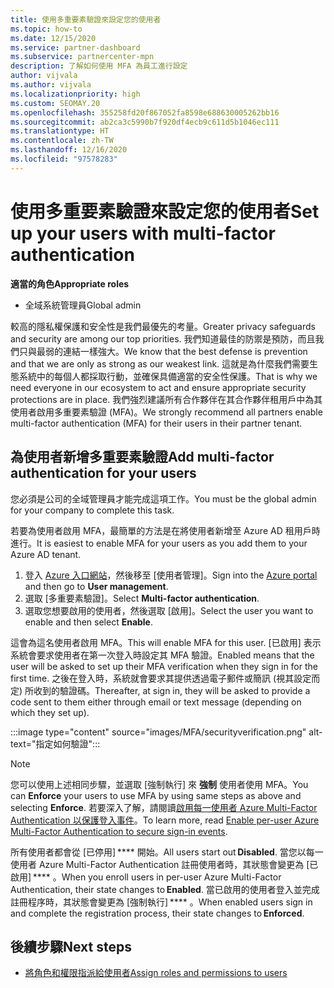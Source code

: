 ```yaml
---
title: 使用多重要素驗證來設定您的使用者
ms.topic: how-to
ms.date: 12/15/2020
ms.service: partner-dashboard
ms.subservice: partnercenter-mpn
description: 了解如何使用 MFA 為員工進行設定
author: vijvala
ms.author: vijvala
ms.localizationpriority: high
ms.custom: SEOMAY.20
ms.openlocfilehash: 355258fd20f867052fa8598e688630005262bb16
ms.sourcegitcommit: ab2ca3c5990b7f920df4ecb9c611d5b1046ec111
ms.translationtype: HT
ms.contentlocale: zh-TW
ms.lasthandoff: 12/16/2020
ms.locfileid: "97578283"
---
```

# <a name="set-up-your-users-with-multi-factor-authentication"></a><span data-ttu-id="bffb5-103">使用多重要素驗證來設定您的使用者</span><span class="sxs-lookup"><span data-stu-id="bffb5-103">Set up your users with multi-factor authentication</span></span>

<span data-ttu-id="bffb5-104">**適當的角色**</span><span class="sxs-lookup"><span data-stu-id="bffb5-104">**Appropriate roles**</span></span>

- <span data-ttu-id="bffb5-105">全域系統管理員</span><span class="sxs-lookup"><span data-stu-id="bffb5-105">Global admin</span></span>

<span data-ttu-id="bffb5-106">較高的隱私權保護和安全性是我們最優先的考量。</span><span class="sxs-lookup"><span data-stu-id="bffb5-106">Greater privacy safeguards and security are among our top priorities.</span></span> <span data-ttu-id="bffb5-107">我們知道最佳的防禦是預防，而且我們只與最弱的連結一樣強大。</span><span class="sxs-lookup"><span data-stu-id="bffb5-107">We know that the best defense is prevention and that we are only as strong as our weakest link.</span></span> <span data-ttu-id="bffb5-108">這就是為什麼我們需要生態系統中的每個人都採取行動，並確保具備適當的安全性保護。</span><span class="sxs-lookup"><span data-stu-id="bffb5-108">That is why we need everyone in our ecosystem to act and ensure appropriate security protections are in place.</span></span> <span data-ttu-id="bffb5-109">我們強烈建議所有合作夥伴在其合作夥伴租用戶中為其使用者啟用多重要素驗證 (MFA)。</span><span class="sxs-lookup"><span data-stu-id="bffb5-109">We strongly recommend all partners enable multi-factor authentication (MFA) for their users in their partner tenant.</span></span> 

## <a name="add-multi-factor-authentication-for-your-users"></a><span data-ttu-id="bffb5-110">為使用者新增多重要素驗證</span><span class="sxs-lookup"><span data-stu-id="bffb5-110">Add multi-factor authentication for your users</span></span>

<span data-ttu-id="bffb5-111">您必須是公司的全域管理員才能完成這項工作。</span><span class="sxs-lookup"><span data-stu-id="bffb5-111">You must be the global admin for your company to complete this task.</span></span>

<span data-ttu-id="bffb5-112">若要為使用者啟用 MFA，最簡單的方法是在將使用者新增至 Azure AD 租用戶時進行。</span><span class="sxs-lookup"><span data-stu-id="bffb5-112">It is easiest to enable MFA for your users as you add them to your Azure AD tenant.</span></span>

1. <span data-ttu-id="bffb5-113">登入 [Azure 入口網站](https://portal.azure.com)，然後移至 [使用者管理]。</span><span class="sxs-lookup"><span data-stu-id="bffb5-113">Sign into the [Azure portal](https://portal.azure.com) and then go to **User management**.</span></span>
1. <span data-ttu-id="bffb5-114">選取 [多重要素驗證]。</span><span class="sxs-lookup"><span data-stu-id="bffb5-114">Select **Multi-factor authentication**.</span></span>
1. <span data-ttu-id="bffb5-115">選取您想要啟用的使用者，然後選取 [啟用]。</span><span class="sxs-lookup"><span data-stu-id="bffb5-115">Select the user you want to enable and then select **Enable**.</span></span>

<span data-ttu-id="bffb5-116">這會為這名使用者啟用 MFA。</span><span class="sxs-lookup"><span data-stu-id="bffb5-116">This will enable MFA for this user.</span></span> <span data-ttu-id="bffb5-117">[已啟用] 表示系統會要求使用者在第一次登入時設定其 MFA 驗證。</span><span class="sxs-lookup"><span data-stu-id="bffb5-117">Enabled means that the user will be asked to set up their MFA verification when they sign in for the first time.</span></span> <span data-ttu-id="bffb5-118">之後在登入時，系統就會要求其提供透過電子郵件或簡訊 (視其設定而定) 所收到的驗證碼。</span><span class="sxs-lookup"><span data-stu-id="bffb5-118">Thereafter, at sign in, they will be asked to provide a code sent to them either through email or text message (depending on which they set up).</span></span>  

:::image type="content" source="images/MFA/securityverification.png" alt-text="指定如何驗證":::

>[!NOTE]
><span data-ttu-id="bffb5-120">您可以使用上述相同步驟，並選取 [強制執行] 來 **強制** 使用者使用 MFA。</span><span class="sxs-lookup"><span data-stu-id="bffb5-120">You can **Enforce** your users to use MFA by using same steps as above and selecting **Enforce**.</span></span> <span data-ttu-id="bffb5-121">若要深入了解，請閱讀[啟用每一使用者 Azure Multi-Factor Authentication 以保護登入事件](https://docs.microsoft.com/azure/active-directory/authentication/howto-mfa-userstates)。</span><span class="sxs-lookup"><span data-stu-id="bffb5-121">To learn more, read [Enable per-user Azure Multi-Factor Authentication to secure sign-in events](https://docs.microsoft.com/azure/active-directory/authentication/howto-mfa-userstates).</span></span> 

<span data-ttu-id="bffb5-122">所有使用者都會從 [已停用] \*\*\*\* 開始。</span><span class="sxs-lookup"><span data-stu-id="bffb5-122">All users start out **Disabled**.</span></span> <span data-ttu-id="bffb5-123">當您以每一使用者 Azure Multi-Factor Authentication 註冊使用者時，其狀態會變更為 [已啟用] \*\*\*\* 。</span><span class="sxs-lookup"><span data-stu-id="bffb5-123">When you enroll users in per-user Azure Multi-Factor Authentication, their state changes to **Enabled**.</span></span> <span data-ttu-id="bffb5-124">當已啟用的使用者登入並完成註冊程序時，其狀態會變更為 [強制執行] \*\*\*\* 。</span><span class="sxs-lookup"><span data-stu-id="bffb5-124">When enabled users sign in and complete the registration process, their state changes to **Enforced**.</span></span> 

## <a name="next-steps"></a><span data-ttu-id="bffb5-125">後續步驟</span><span class="sxs-lookup"><span data-stu-id="bffb5-125">Next steps</span></span>

- [<span data-ttu-id="bffb5-126">將角色和權限指派給使用者</span><span class="sxs-lookup"><span data-stu-id="bffb5-126">Assign roles and permissions to users</span></span>](permissions-overview.md)

